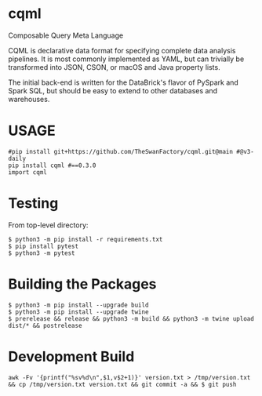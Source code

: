 # cqml
Composable Query Meta Language

CQML is declarative data format for specifying complete data analysis pipelines.  It is most commonly implemented as YAML, but can trivially be transformed into JSON, CSON, or macOS and Java property lists.

The initial back-end is written for the DataBrick's flavor of PySpark and Spark SQL, but should be easy to extend to other databases and warehouses.

# USAGE
```
#pip install git+https://github.com/TheSwanFactory/cqml.git@main #@v3-daily
pip install cqml #==0.3.0
import cqml
```

# Testing
From top-level directory:
```
$ python3 -m pip install -r requirements.txt
$ pip install pytest
$ python3 -m pytest
```

# Building the Packages

```
$ python3 -m pip install --upgrade build
$ python3 -m pip install --upgrade twine
$ prerelease && release && python3 -m build && python3 -m twine upload dist/* && postrelease
```

# Development Build
```
awk -Fv '{printf("%sv%d\n",$1,v$2+1)}' version.txt > /tmp/version.txt && cp /tmp/version.txt version.txt && git commit -a && $ git push
```
